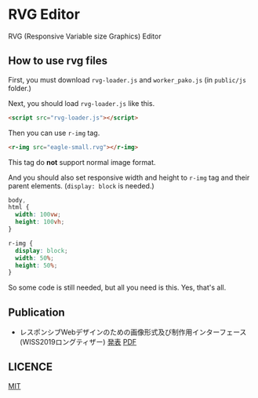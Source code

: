 # RVG Editor

RVG (Responsive Variable size Graphics) Editor

## How to use rvg files

First, you must download `rvg-loader.js` and `worker_pako.js` (in `public/js` folder.)

Next, you should load `rvg-loader.js` like this.

```html
<script src="rvg-loader.js"></script>
```

Then you can use `r-img` tag.

```html
<r-img src="eagle-small.rvg"></r-img>
```

This tag do **not** support normal image format.

And you should also set responsive width and height to `r-img` tag and their parent elements.
(`display: block` is needed.)

```css
body,
html {
  width: 100vw;
  height: 100vh;
}

r-img {
  display: block;
  width: 50%;
  height: 50%;
}
```

So some code is still needed, but all you need is this. Yes, that's all.

## Publication

- レスポンシブWebデザインのための画像形式及び制作用インターフェース(WISS2019ロングティザー) [発表](https://youtu.be/FosdqqL5cMM?t=7031) [PDF](https://www.wiss.org/WISS2019Proceedings/longteaser/01.pdf)

## LICENCE

[MIT](./LICENSE)
